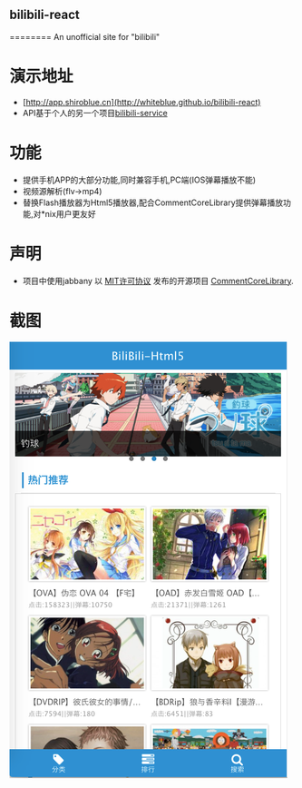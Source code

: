 ## bilibili-react
========
An unofficial site for "bilibili"

# 演示地址
* [http://app.shiroblue.cn](http://whiteblue.github.io/bilibili-react)
* API基于个人的另一个项目[bilibili-service](https://github.com/WhiteBlue/bilibili-service)

# 功能
* 提供手机APP的大部分功能,同时兼容手机,PC端(IOS弹幕播放不能)
* 视频源解析(flv->mp4)
* 替换Flash播放器为Html5播放器,配合CommentCoreLibrary提供弹幕播放功能,对*nix用户更友好



# 声明
* 项目中使用jabbany 以 [MIT许可协议](http://www.opensource.org/licenses/mit-license.php) 发布的开源项目 [CommentCoreLibrary](https://github.com/jabbany/CommentCoreLibrary).


# 截图
![screen](screen.png)

